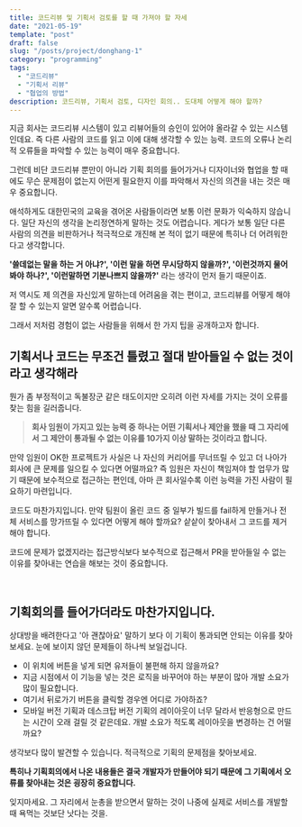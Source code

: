 ```yaml
---
title: 코드리뷰 및 기획서 검토를 할 때 가져야 할 자세
date: "2021-05-19"
template: "post"
draft: false
slug: "/posts/project/donghang-1"
category: "programming"
tags:
  - "코드리뷰"
  - "기획서 리뷰"
  - "협업의 방법"
description: 코드리뷰, 기획서 검토, 디자인 회의.. 도대체 어떻게 해야 할까?
---
```

지금 회사는 코드리뷰 시스템이 있고 리뷰어들의 승인이 있어야 올라갈 수 있는 시스템인데요. 즉 다른 사람의 코드를 읽고 이에 대해 생각할 수 있는 능력. 코드의 오류나 논리적 오류들을 파악할 수 있는 능력이 매우 중요합니다. 

그런데 비단 코드리뷰 뿐만이 아니라 기획 회의를 들어가거나 디자이너와 협업을 할 때에도 무슨 문제점이 없는지 어떤게 필요한지 이를 파악해서 자신의 의견을 내는 것은 매우 중요합니다.

애석하게도 대한민국의 교육을 겪어온 사람들이라면 보통 이런 문화가 익숙하지 않습니다. 일단 자신의 생각을 논리정연하게 말하는 것도 어렵습니다.
게다가 보통 일단 다른 사람의 의견을 비판하거나 적극적으로 개진해 본 적이 없기 때문에 특히나 더 어려워한다고 생각합니다.

**'쓸데없는 말을 하는 거 아냐?',  '이런 말을 하면 무시당하지 않을까?', '이런것까지 물어봐야 하나?', '이런말하면 기분나쁘지 않을까?'**
라는 생각이 먼저 들기 때문이죠. 

저 역시도 제 의견을 자신있게 말하는데 어려움을 겪는 편이고, 코드리뷰를 어떻게 해야 잘 할 수 있는지 알면 알수록 어렵습니다.

그래서 저처럼 경험이 없는 사람들을 위해서 한 가지 팁을 공개하고자 합니다.


## 기획서나 코드는 무조건 틀렸고 절대 받아들일 수 없는 것이라고 생각해라

뭔가 좀 부정적이고 독불장군 같은 태도이지만 오히려 이런 자세를 가지는 것이 오류를 찾는 힘을 길러줍니다.

> **회사 임원이 가지고 있는 능력 중 하나는 어떤 기획서나 제안을 했을 때 그 자리에서 그 제안이 통과될 수 없는 이유를 10가지 이상 말하는 것이라고 합니다.**

만약 임원이 OK한 프로젝트가 사실은 나 자신의 커리어를 무너뜨릴 수 있고 더 나아가 회사에 큰 문제를 일으킬 수 있다면 어떨까요?
즉 임원은 자신이 책임져야 할 업무가 많기 때문에 보수적으로 접근하는 편인데, 아마 큰 회사일수록 이런 능력을 가진 사람이 필요하기 마련입니다. 

코드도 마찬가지입니다. 만약 팀원이 올린 코드 중 일부가 빌드를 fail하게 만들거나 전체 서비스를 망가뜨릴 수 있다면 어떻게 해야 할까요? 샅샅이 찾아내서 그 코드를 제거해야 합니다.

코드에 문제가 없겠지라는 접근방식보다 보수적으로 접근해서 PR을 받아들일 수 없는 이유를 찾아내는 연습을 해보는 것이 중요합니다.

<br>

## 기획회의를 들어가더라도 마찬가지입니다. 

상대방을 배려한다고 '아 괜찮아요' 말하기 보다 이 기획이 통과되면 안되는 이유를 찾아보세요. 눈에 보이지 않던 문제들이 하나씩 보일겁니다.

- 이 위치에 버튼을 넣게 되면 유저들이 불편해 하지 않을까요? 
- 지금 시점에서 이 기능을 넣는 것은 로직을 바꾸어야 하는 부분이 많아 개발 소요가 많이 필요합니다.
- 여기서 뒤로가기 버튼을 클릭할 경우엔 어디로 가야하죠?
- 모바일 버전 기획과 데스크탑 버전 기획의 레이아웃이 너무 달라서 반응형으로 만드는 시간이 오래 걸릴 것 같은데요. 개발 소요가 적도록 레이아웃을 변경하는 건 어떨까요?

 생각보다 많이 발견할 수 있습니다.
적극적으로 기획의 문제점을 찾아보세요. 

**특히나 기획회의에서 나온 내용들은 결국 개발자가 만들어야 되기 때문에 그 기획에서 오류를 찾아내는 것은 굉장히 중요합니다.**

잊지마세요. 그 자리에서 눈총을 받으면서 말하는 것이 나중에 실제로 서비스를 개발할때 욕먹는 것보단 낫다는 것을.

